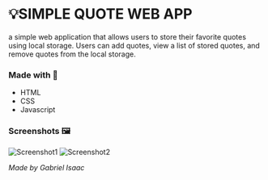 # 💡SIMPLE QUOTE WEB APP
a simple web application that allows users to store their favorite quotes using local storage.
Users can add quotes, view a list of stored quotes, and remove quotes from the local storage.

### Made with 🧩
- HTML
- CSS
- Javascript

### Screenshots 🖼️
![Screenshot1](https://github.com/user-attachments/assets/fc1eda82-1737-4082-b525-63da206271e1)
![Screenshot2](https://github.com/user-attachments/assets/8609409c-d077-41a9-915d-a3420ee059a2)


_Made by Gabriel Isaac_
